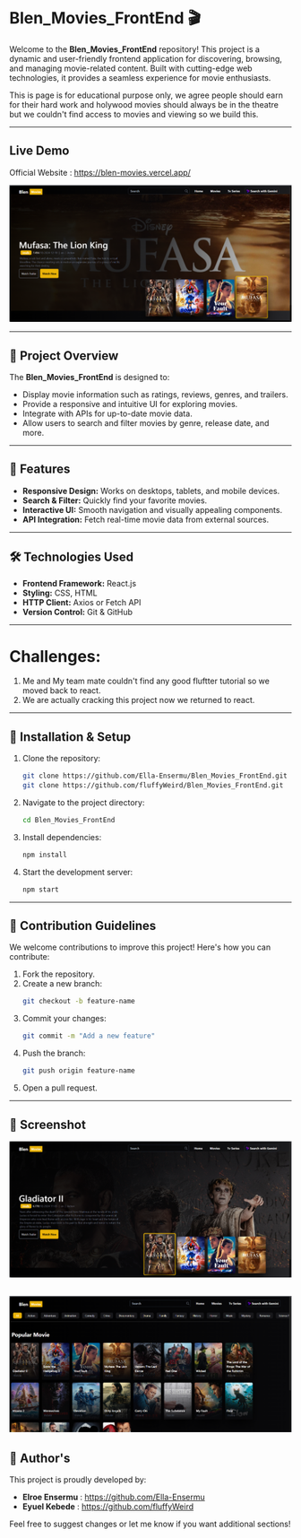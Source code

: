 
# Blen_Movies_FrontEnd 🎬

Welcome to the **Blen_Movies_FrontEnd** repository! This project is a dynamic and user-friendly frontend application for discovering, browsing, and managing movie-related content. Built with cutting-edge web technologies, it provides a seamless experience for movie enthusiasts. 

This is page is for educational purpose only, we agree people should earn for their hard work and holywood movies should always be in the theatre but we couldn't find access to movies and viewing so we build this. 

---

## Live Demo
Official Website : https://blen-movies.vercel.app/

![image alt](https://github.com/fluffyWeird/Blen_Movies_FrontEnd/blob/main/BlenMoviesBackEnd/Screenshot%202025-01-08%20162922.png?raw=true)

---

## 📌 Project Overview

The **Blen_Movies_FrontEnd** is designed to:

- Display movie information such as ratings, reviews, genres, and trailers.
- Provide a responsive and intuitive UI for exploring movies.
- Integrate with APIs for up-to-date movie data.
- Allow users to search and filter movies by genre, release date, and more.

---

## 🚀 Features

- **Responsive Design:** Works on desktops, tablets, and mobile devices.
- **Search & Filter:** Quickly find your favorite movies.
- **Interactive UI:** Smooth navigation and visually appealing components.
- **API Integration:** Fetch real-time movie data from external sources.

---

## 🛠️ Technologies Used

- **Frontend Framework:** React.js
- **Styling:** CSS, HTML
- **HTTP Client:** Axios or Fetch API
- **Version Control:** Git & GitHub


---

# Challenges: 
1. Me and My team mate couldn't find any good fluftter tutorial so we moved back to react. 
2. We are actually cracking this project now we returned to react.
---

## 🔧 Installation & Setup

1. Clone the repository:
   ```bash
   git clone https://github.com/Ella-Ensermu/Blen_Movies_FrontEnd.git
   git clone https://github.com/fluffyWeird/Blen_Movies_FrontEnd.git
   ```
2. Navigate to the project directory:
   ```bash
   cd Blen_Movies_FrontEnd
   ```
3. Install dependencies:
   ```bash
   npm install
   ```
4. Start the development server:
   ```bash
   npm start
   ```

---

## 🌟 Contribution Guidelines

We welcome contributions to improve this project! Here's how you can contribute:

1. Fork the repository.
2. Create a new branch:
   ```bash
   git checkout -b feature-name
   ```
3. Commit your changes:
   ```bash
   git commit -m "Add a new feature"
   ```
4. Push the branch:
   ```bash
   git push origin feature-name
   ```
5. Open a pull request.

---
## 📸 Screenshot
![image alt](https://github.com/fluffyWeird/Blen_Movies_FrontEnd/blob/main/BlenMoviesBackEnd/Screenshot%202025-01-08%20161445.png?raw=true)

![image alt](https://github.com/fluffyWeird/Blen_Movies_FrontEnd/blob/main/BlenMoviesBackEnd/Screenshot%202025-01-08%20161427.png?raw=true)
---
## 👥 Author's

This project is proudly developed by:

- **Elroe Ensermu** : https://github.com/Ella-Ensermu
- **Eyuel Kebede** : https://github.com/fluffyWeird

Feel free to suggest changes or let me know if you want additional sections!
